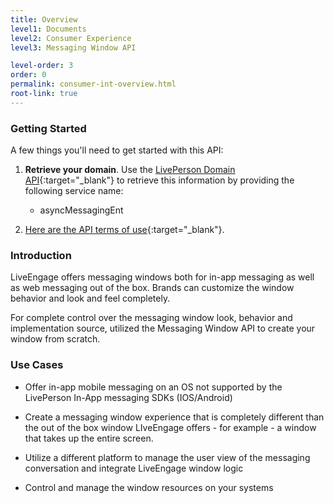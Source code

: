 ```yaml
---
title: Overview
level1: Documents
level2: Consumer Experience
level3: Messaging Window API

level-order: 3
order: 0
permalink: consumer-int-overview.html
root-link: true
---
```

### Getting Started

A few things you'll need to get started with this API:

1. **Retrieve your domain**. Use the [LivePerson Domain API](agent-domain-domain-api.html){:target="_blank"} to retrieve this information by providing the following service name:

	* asyncMessagingEnt

2. [Here are the API terms of use](https://www.liveperson.com/policies/terms-of-use){:target="_blank"}.

### Introduction


LiveEngage offers messaging windows both for in-app messaging as well as web messaging out of the box.  Brands can customize the window behavior and look and feel completely.

For complete control over the messaging window look, behavior and implementation source, utilized the Messaging Window API to create your window from scratch. 

### Use Cases

* Offer in-app mobile messaging on an OS not supported by the LivePerson In-App messaging SDKs (IOS/Android)

* Create a messaging window experience that is completely different than the out of the box window LIveEngage offers - for example - a window that takes up the entire screen.

* Utilize a different platform to manage the user view of the messaging conversation and integrate LiveEngage window logic 

* Control and manage the window resources on your systems



